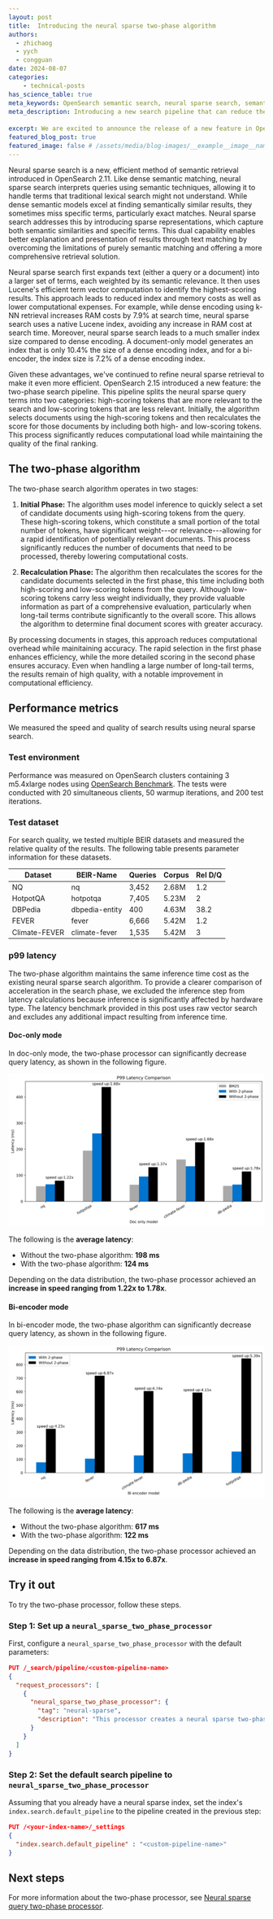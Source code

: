```yaml
---
layout: post
title:  Introducing the neural sparse two-phase algorithm
authors:
  - zhichaog
  - yych
  - congguan
date: 2024-08-07
categories:
    - technical-posts
has_science_table: true
meta_keywords: OpenSearch semantic search, neural sparse search, semantic sparse retrieval
meta_description: Introducing a new search pipeline that can reduce the latency of OpenSearch neural sparse search.

excerpt: We are excited to announce the release of a new feature in OpenSearch 2.15, a two-phase search pipeline for neural sparse retrieval. In testing, this feature has achieved significant speed improvements.
featured_blog_post: true 
featured_image: false # /assets/media/blog-images/__example__image__name.jpg
---
```


Neural sparse search is a new, efficient method of semantic retrieval introduced in OpenSearch 2.11. Like dense semantic matching, neural sparse search interprets queries using semantic techniques, allowing it to handle terms that traditional lexical search might not understand. While dense semantic models excel at finding semantically similar results, they sometimes miss specific terms, particularly exact matches. Neural sparse search addresses this by introducing sparse representations, which capture both semantic similarities and specific terms. This dual capability enables better explanation and presentation of results through text matching by overcoming the limitations of purely semantic matching and offering a more comprehensive retrieval solution.

Neural sparse search first expands text (either a query or a document) into a larger set of terms, each weighted by its semantic relevance. It then uses Lucene's efficient term vector computation to identify the highest-scoring results. This approach leads to reduced index and memory costs as well as lower computational expenses. For example, while dense encoding using k-NN retrieval increases RAM costs by 7.9% at search time, neural sparse search uses a native Lucene index, avoiding any increase in RAM cost at search time. Moreover, neural sparse search leads to a much smaller index size compared to dense encoding. A document-only model generates an index that is only 10.4% the size of a dense encoding index, and for a bi-encoder, the index size is 7.2% of a dense encoding index.

Given these advantages, we've continued to refine neural sparse retrieval to make it even more efficient. OpenSearch 2.15 introduced a new feature: the two-phase search pipeline. This pipeline splits the neural sparse query terms into two categories: high-scoring tokens that are more relevant to the search and low-scoring tokens that are less relevant. Initially, the algorithm selects documents using the high-scoring tokens and then recalculates the score for those documents by including both high- and low-scoring tokens. This process significantly reduces computational load while maintaining the quality of the final ranking.

## The two-phase algorithm 

The two-phase search algorithm operates in two stages:

1. **Initial Phase:** The algorithm uses model inference to quickly select a set of candidate documents using high-scoring tokens from the query. These high-scoring tokens, which constitute a small portion of the total number of tokens, have significant weight---or relevance---allowing for a rapid identification of potentially relevant documents. This process significantly reduces the number of documents that need to be processed, thereby lowering computational costs.

2. **Recalculation Phase:** The algorithm then recalculates the scores for the candidate documents selected in the first phase, this time including both high-scoring and low-scoring tokens from the query. Although low-scoring tokens carry less weight individually, they provide valuable information as part of a comprehensive evaluation, particularly when long-tail terms contribute significantly to the overall score. This allows the algorithm to determine final document scores with greater accuracy.

By processing documents in stages, this approach reduces computational overhead while mainitaining accuracy. The rapid selection in the first phase enhances efficiency, while the more detailed scoring in the second phase ensures accuracy. Even when handling a large number of long-tail terms, the results remain of high quality, with a notable improvement in computational efficiency.

## Performance metrics

We measured the speed and quality of search results using neural sparse search.

### Test environment

Performance was measured on OpenSearch clusters containing 3 m5.4xlarge nodes using [OpenSearch Benchmark](https://opensearch.org/docs/latest/benchmark/). The tests were conducted with 20 simultaneous clients, 50 warmup iterations, and 200 test iterations.

### Test dataset

For search quality, we tested multiple BEIR datasets and measured the relative quality of the results. The following table presents parameter information for these datasets.

| Dataset        | BEIR-Name     | Queries | Corpus | Rel D/Q |
|----------------|---------------|---------|--------|---------|
| NQ             | nq            | 3,452   | 2.68M  | 1.2     |
| HotpotQA       | hotpotqa      | 7,405   | 5.23M  | 2       |
| DBPedia        | dbpedia-entity| 400     | 4.63M  | 38.2    |
| FEVER          | fever         | 6,666   | 5.42M  | 1.2     |
| Climate-FEVER  | climate-fever | 1,535   | 5.42M  | 3       |

### p99 latency

The two-phase algorithm maintains the same inference time cost as the existing neural sparse search algorithm. To provide a clearer comparison of acceleration in the search phase, we excluded the inference step from latency calculations because inference is significantly affected by hardware type. The latency benchmark provided in this post uses raw vector search and excludes any additional impact resulting from inference time.

#### Doc-only mode

In doc-only mode, the two-phase processor can significantly decrease query latency, as shown in the following figure.

![Two-Phase Doc Model P99 Latency](/assets/media/blog-images/2024-08-07-Introducing-a-neural-sparse-two-phase-algorithm/two-phase-doc-model-p99-latency.jpg)

The following is the **average latency**:

* Without the two-phase algorithm: **198 ms**
* With the two-phase algorithm: **124 ms**

Depending on the data distribution, the two-phase processor achieved an **increase in speed ranging from 1.22x to 1.78x**.

#### Bi-encoder mode

In bi-encoder mode, the two-phase algorithm can significantly decrease query latency, as shown in the following figure.

![Two-Phase Bi-Encoder P99 Latency](/assets/media/blog-images/2024-08-07-Introducing-a-neural-sparse-two-phase-algorithm/two-phase-bi-encoder-p99-latency.jpg)

The following is the **average latency**:

* Without the two-phase algorithm: **617 ms**
* With the two-phase algorithm: **122 ms**

Depending on the data distribution, the two-phase processor achieved an **increase in speed ranging from 4.15x to 6.87x**.

## Try it out

To try the two-phase processor, follow these steps.

### Step 1: Set up a `neural_sparse_two_phase_processor`

First, configure a `neural_sparse_two_phase_processor` with the default parameters:

```json
PUT /_search/pipeline/<custom-pipeline-name>
{
  "request_processors": [
    {
      "neural_sparse_two_phase_processor": {
        "tag": "neural-sparse",
        "description": "This processor creates a neural sparse two-phase processor, which can speed up neural sparse queries!"
      }
    }
  ]
}
```

### Step 2: Set the default search pipeline to `neural_sparse_two_phase_processor`

Assuming that you already have a neural sparse index, set the index's `index.search.default_pipeline` to the pipeline created in the previous step:

```json
PUT /<your-index-name>/_settings 
{
  "index.search.default_pipeline" : "<custom-pipeline-name>"
}
```

## Next steps

For more information about the two-phase processor, see [Neural sparse query two-phase processor](https://opensearch.org/docs/latest/search-plugins/search-pipelines/neural-sparse-query-two-phase-processor/).

